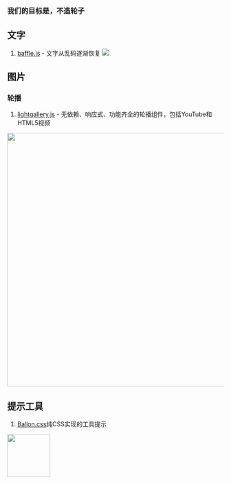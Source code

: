 ### 我们的目标是，不造轮子 ###
## 文字 ##
1. [baffle.js](https://camwiegert.github.io/baffle) - 文字从乱码逐渐恢复
![](http://obydp3y41.bkt.clouddn.com/Github/Collection/imgsbaffle.gif)
## 图片 ##
### 轮播 ###
1. [lightgallery.js](lightgallery.js) - 无依赖、响应式、功能齐全的轮播组件，包括YouTube和HTML5视频
<img src="http://obydp3y41.bkt.clouddn.com/Github/Collection/imgs/lightgallery.png" width="590">

## 提示工具 ##
1. [Ballon.css](http://kazzkiq.github.io/balloon.css/)纯CSS实现的工具提示
<img src="http://obydp3y41.bkt.clouddn.com/Github/Collection/imgs/Ballon.gif" width="100">